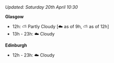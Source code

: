 *Updated: Saturday 20th April 10:30*

**Glasgow**

* 12h: :partly_sunny: Partly Cloudy [:cloud: as of 9h, :partly_sunny: as of 12h]
* 13h - 23h: :cloud: Cloudy

**Edinburgh**

* 12h - 23h: :cloud: Cloudy
